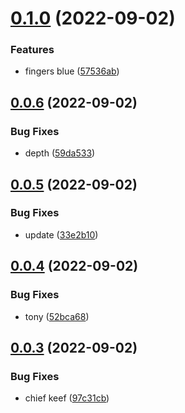 # [0.1.0](https://github.com/andreilg/crispy-bassoon/compare/v0.0.6...v0.1.0) (2022-09-02)


### Features

* fingers blue ([57536ab](https://github.com/andreilg/crispy-bassoon/commit/57536ab243f56306cdb9ede31feeb134be07df47))



## [0.0.6](https://github.com/andreilg/crispy-bassoon/compare/v0.0.5...v0.0.6) (2022-09-02)


### Bug Fixes

* depth ([59da533](https://github.com/andreilg/crispy-bassoon/commit/59da533175b9ed5a9320f635409391177b0808c7))



## [0.0.5](https://github.com/andreilg/crispy-bassoon/compare/v0.0.4...v0.0.5) (2022-09-02)


### Bug Fixes

* update ([33e2b10](https://github.com/andreilg/crispy-bassoon/commit/33e2b10d9ede2af117ed5cee3ffaba5ed82e2945))



## [0.0.4](https://github.com/andreilg/crispy-bassoon/compare/v0.0.3...v0.0.4) (2022-09-02)


### Bug Fixes

* tony ([52bca68](https://github.com/andreilg/crispy-bassoon/commit/52bca6829479ec93a9d54fc7092abf7aad94c1d7))



## [0.0.3](https://github.com/andreilg/crispy-bassoon/compare/v0.0.2...v0.0.3) (2022-09-02)


### Bug Fixes

* chief keef ([97c31cb](https://github.com/andreilg/crispy-bassoon/commit/97c31cb18cbc2beb02f783367adaedfd87e729ed))



